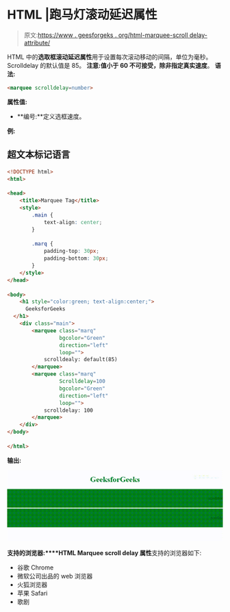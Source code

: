 # HTML |跑马灯滚动延迟属性

> 原文:[https://www . geesforgeks . org/html-marquee-scroll delay-attribute/](https://www.geeksforgeeks.org/html-marquee-scrolldelay-attribute/)

HTML 中的**选取框滚动延迟属性**用于设置每次滚动移动的间隔，单位为毫秒。Scrolldelay 的默认值是 85。
**注意:**值小于 60 不可接受，除非指定**真实速度**。
**语法:**

```html
<marquee scrolldelay=number>
```

**属性值:**

*   **编号:**定义选框速度。

**例:**

## 超文本标记语言

```html
<!DOCTYPE html>
<html>

<head>
    <title>Marquee Tag</title>
    <style>
        .main {
            text-align: center;
        }

        .marq {
            padding-top: 30px;
            padding-bottom: 30px;
        }
    </style>
</head>

<body>
    <h1 style="color:green; text-align:center;">
      GeeksforGeeks
  </h1>
    <div class="main">
        <marquee class="marq"
                 bgcolor="Green"
                 direction="left"
                 loop="">
            scrolldealy: default(85)
        </marquee>
        <marquee class="marq"
                 Scrolldelay=100
                 bgcolor="Green"
                 direction="left"
                 loop="">
            scrolldelay: 100
        </marquee>
    </div>
</body>

</html>
```

**输出:**

![](img/99aa0c375227d514c675f1343ab7c687.png)

**支持的浏览器:****HTML Marquee scroll delay 属性**支持的浏览器如下:

*   谷歌 Chrome
*   微软公司出品的 web 浏览器
*   火狐浏览器
*   苹果 Safari
*   歌剧
